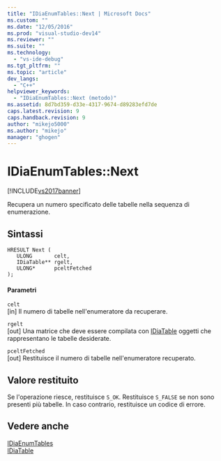 ```yaml
---
title: "IDiaEnumTables::Next | Microsoft Docs"
ms.custom: ""
ms.date: "12/05/2016"
ms.prod: "visual-studio-dev14"
ms.reviewer: ""
ms.suite: ""
ms.technology: 
  - "vs-ide-debug"
ms.tgt_pltfrm: ""
ms.topic: "article"
dev_langs: 
  - "C++"
helpviewer_keywords: 
  - "IDiaEnumTables::Next (metodo)"
ms.assetid: 8d7bd359-d33e-4317-9674-d89283efd7de
caps.latest.revision: 9
caps.handback.revision: 9
author: "mikejo5000"
ms.author: "mikejo"
manager: "ghogen"
---
```

# IDiaEnumTables::Next
[!INCLUDE[vs2017banner](../../code-quality/includes/vs2017banner.md)]

Recupera un numero specificato delle tabelle nella sequenza di enumerazione.  
  
## Sintassi  
  
```cpp#  
HRESULT Next (   
   ULONG       celt,  
   IDiaTable** rgelt,  
   ULONG*      pceltFetched  
);  
```  
  
#### Parametri  
 `celt`  
 \[in\]  Il numero di tabelle nell'enumeratore da recuperare.  
  
 `rgelt`  
 \[out\]  Una matrice che deve essere compilata con [IDiaTable](../../debugger/debug-interface-access/idiatable.md) oggetti che rappresentano le tabelle desiderate.  
  
 `pceltFetched`  
 \[out\]  Restituisce il numero di tabelle nell'enumeratore recuperato.  
  
## Valore restituito  
 Se l'operazione riesce, restituisce `S_OK`.  Restituisce `S_FALSE` se non sono presenti più tabelle.  In caso contrario, restituisce un codice di errore.  
  
## Vedere anche  
 [IDiaEnumTables](../../debugger/debug-interface-access/idiaenumtables.md)   
 [IDiaTable](../../debugger/debug-interface-access/idiatable.md)